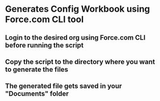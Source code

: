 # Generates Config Workbook using Force.com CLI tool

## Login to the desired org using Force.com CLI before running the script

## Copy the script to the directory where you want to generate the files

## The generated file gets saved in your "Documents" folder